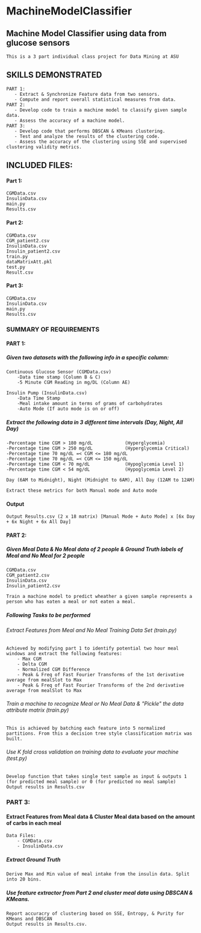 # MachineModelClassifier
## Machine Model Classifier using data from glucose sensors
```
This is a 3 part individual class project for Data Mining at ASU
```
## SKILLS DEMONSTRATED
```
PART 1:
   - Extract & Synchronize Feature data from two sensors.
   - Compute and report overall statistical measures from data.
PART 2:
   - Develop code to train a machine model to classify given sample data.
   - Assess the accuracy of a machine model.
PART 3:
   - Develop code that performs DBSCAN & KMeans clustering.
   - Test and analyze the results of the clustering code.
   - Assess the accuracy of the clustering using SSE and supervised clustering validity metrics.
```
## INCLUDED FILES:
#### Part 1:
```
CGMData.csv
InsulinData.csv
main.py
Results.csv
```
#### Part 2:
```
CGMData.csv
CGM_patient2.csv
InsulinData.csv
Insulin_patient2.csv
train.py
dataMatrixAtt.pkl
test.py
Result.csv
```
#### Part 3:
```
CGMData.csv
InsulinData.csv
main.py
Results.csv
```

### SUMMARY OF REQUIREMENTS
#### PART 1: 
##### Given two datasets with the following info in a specific column:
```
Continuous Glucose Sensor (CGMData.csv)
	-Data time stamp (Column B & C)
	-5 Minute CGM Reading in mg/DL (Column AE)
```
```
Insulin Pump (InsulinData.csv)
	-Data Time Stamp
	-Meal intake amount in terms of grams of carbohydrates
	-Auto Mode (If auto mode is on or off)
```
##### Extract the following data in 3 different time intervals (Day, Night, All Day)
```
-Percentage time CGM > 180 mg/dL			(Hyperglycemia)
-Percentage time CGM > 250 mg/dL			(Hyperglycemia Critical)
-Percentage time 70 mg/dL =< CGM <= 180 mg/dL		
-Percentage time 70 mg/dL =< CGM <= 150 mg/dL
-Percentage time CGM < 70 mg/dL				(Hypoglycemia Level 1)
-Percentage time CGM < 54 mg/dL 			(Hypoglycemia Level 2)
```
```
Day (6AM to Midnight), Night (Midnight to 6AM), All Day (12AM to 12AM)
```
```
Extract these metrics for both Manual mode and Auto mode
```
#### Output
```
Output Results.csv (2 x 18 matrix) [Manual Mode + Auto Mode] x [6x Day + 6x Night + 6x All Day]
```

#### PART 2:
##### Given Meal Data & No Meal data of 2 people & Ground Truth labels of Meal and No Meal for 2 people
```
CGMData.csv
CGM_patient2.csv
InsulinData.csv
Insulin_patient2.csv
```
```
Train a machine model to predict wheather a given sample represents a person who has eaten a meal or not eaten a meal.
```
##### Following Tasks to be performed
###### Extract Features from Meal and No Meal Training Data Set (train.py)
```
Achieved by modifying part 1 to identify potential two hour meal windows and extract the following features:
	- Max CGM
	- Delta CGM
	- Normalized CGM Difference
	- Peak & Freq of Fast Fourier Transforms of the 1st derivative average from mealSlot to Max
	- Peak & Freq of Fast Fourier Transforms of the 2nd derivative average from mealSlot to Max
```
###### Train a machine to recognize Meal or No Meal Data & "Pickle" the data attribute matrix (train.py)
```
This is achieved by batching each feature into 5 normalized partitions. From this a decision tree style classification matrix was built.
```
###### Use K fold cross validation on training data to evaluate your machine (test.py)
```
Develop function that takes single test sample as input & outputs 1 (for predicted meal sample) or 0 (for predicted no meal sample)
Output results in Results.csv
```

### PART 3:
#### Extract Features from Meal data & Cluster Meal data based on the amount of carbs in each meal
```
Data Files:
	- CGMData.csv
	- InsulinData.csv
```
##### Extract Ground Truth
```
Derive Max and Min value of meal intake from the insulin data. Split into 20 bins.
```
##### Use feature extractor from Part 2 and cluster meal data using DBSCAN & KMeans.
```
Report accuracry of clustering based on SSE, Entropy, & Purity for KMeans and DBSCAN
Output results in Results.csv.
```




